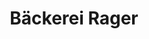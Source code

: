 ---
title: "Bäckerei Rager"
url: /koenigsbrunn/baeckerei-rager-buergermeister-wohlfarth-strasse/
shop: Bäckerei
---
